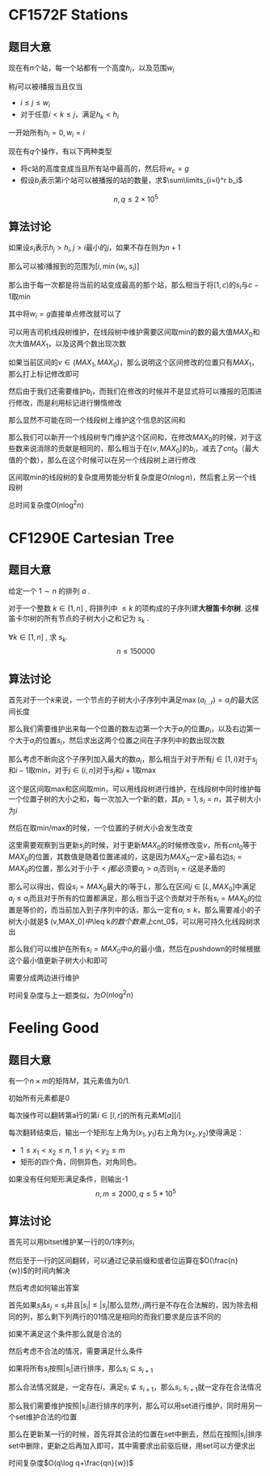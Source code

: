 # CF1572F Stations

## 题目大意

现在有$n$个站，每一个站都有一个高度$h_i$，以及范围$w_i$

称$j$可以被$i$播报当且仅当

- $i\leq j\leq w_i$
- 对于任意$i<k\leq j$，满足$h_k<h_i$

一开始所有$h_i=0,w_i=i$

现在有$q$个操作，有以下两种类型

- 将$c$站的高度变成当且所有站中最高的，然后将$w_c=g$
- 假设$b_i$表示第i个站可以被播报的站的数量，求$\sum\limits_{i=l}^r b_i$

$$
n,q\leq 2\times 10^5
$$

## 算法讨论

如果设$s_i$表示$h_j>h_i,j>i$最小的$j$，如果不存在则为$n+1$

那么可以被$i$播报到的范围为$[i,\min(w_i,s_i)]$

那么由于每一次都是将当前的站变成最高的那个站，那么相当于将$[1,c)$的$s_i$与$c-1$取$\min$

其中将$w_i=g$直接单点修改就可以了

可以用吉司机线段树维护，在线段树中维护需要区间取min的数的最大值$MAX_0$和次大值$MAX_1$，以及这两个数出现次数

如果当前区间的$v\in (MAX_1,MAX_0)$，那么说明这个区间修改的位置只有$MAX_1$，那么打上标记修改即可

然后由于我们还需要维护$b_i$，而我们在修改的时候并不是显式将可以播报的范围进行修改，而是利用标记进行懒惰修改

那么显然不可能在同一个线段树上维护这个信息的区间和

那么我们可以新开一个线段树专门维护这个区间和，在修改$MAX_0$的时候，对于这些数来说消除的贡献是相同的，那么相当于在$(v,MAX_0]$的$b_i$，减去了$cnt_0$（最大值的个数），那么在这个时候可以在另一个线段树上进行修改

区间取min的线段树的复杂度用势能分析复杂度是$O(n\log n)$，然后套上另一个线段树

总时间复杂度$O(n\log ^2n)$

# CF1290E Cartesian Tree

## 题目大意

给定一个 $1\sim n$ 的排列 $a$ .

对于一个整数 $k\in[1,n]$ , 将排列中 $\leqslant k$ 的项构成的子序列建**大根笛卡尔树**. 这棵笛卡尔树的所有节点的子树大小之和记为 $s_k$ .

$\forall k\in[1,n]$ , 求 $s_k$.
$$
n\leq 150000
$$

## 算法讨论

首先对于一个$k$来说，一个节点的子树大小子序列中满足$\max(a_{l...r})=a_i$的最大区间长度

那么我们需要维护出来每一个位置的数左边第一个大于$a_i$的位置$p_i$，以及右边第一个大于$a_i$的位置$s_i$，然后求出这两个位置之间在子序列中的数出现次数

那么考虑不断向这个子序列加入最大的数$a_i$，那么相当于对于所有$j\in [1,i)$对于$s_j$和$i-1$取min，对于$j\in (i,n]$对于$s_j$和$i+1$取max

这个是区间取max和区间取min，可以用线段树进行维护，在线段树中同时维护每一个位置子树的大小之和，每一次加入一个新的数，其$p_i=1,s_i=n$，其子树大小为$i$

然后在取min/max的时候，一个位置的子树大小会发生改变

这里需要观察到当更新$s_j$的时候，对于更新$MAX_0$的时候修改变$v$，所有$cnt_0$等于$MAX_0$的位置，其数值是随着位置递减的，这是因为$MAX_0$一定$>$最右边$s_i=MAX_0$的位置，那么对于小于$<j$都必须要$a_j>a_i$否则$s_j=i$这是矛盾的

那么可以得出，假设$s_i=MAX_0$最大的i等于$L$，那么在区间$j\in [L,MAX_0]$中满足$a_j\leq a_i$而且对于所有的位置都满足，那么相当于这个贡献对于所有$s_i=MAX_0$的位置是等价的，而当前加入到子序列中的话，那么一定有$a_i\leq k$，那么需要减小的子树大小就是$ (v,MAX_0]$中$\leq k$的数个数乘上$cnt_0$，可以用可持久化线段树求出

那么我们可以维护在所有$s_i=MAX_0$中$a_i$的最小值，然后在pushdown的时候根据这个最小值更新子树大小和即可

需要分成两边进行维护

时间复杂度与上一题类似，为$O(n\log^2 n)$

# Feeling Good

## 题目大意

有一个$n \times m$的矩阵$M$，其元素值为0/1.

初始所有元素都是0

每次操作可以翻转第a行的第$i \in[l,r]$的所有元素$M[a][i]$

每次翻转结束后，输出一个矩形左上角为$(x_1,y_1)$右上角为$(x_2,y_2)$使得满足：

- $1 \leq x_1 < x_2 \leq n$, $1 \leq y_1 < y_2 \leq m$
- 矩形的四个角，同侧异色，对角同色。

如果没有任何矩形满足条件，则输出-1
$$
n,m\leq 2000,q\leq 5*10^5
$$

## 算法讨论

首先可以用bitset维护某一行的0/1序列$s_i$

然后至于一行的区间翻转，可以通过记录前缀和或者位运算在$O(\frac{n}{w})$的时间内解决

然后考虑如何输出答案

首先如果$s_i\& s_j=s_i$并且$|s_i|\leq |s_j|$那么显然$i,j$两行是不存在合法解的，因为除去相同的列，那么剩下列两行的01情况是相同的而我们要求是应该不同的

如果不满足这个条件那么就是合法的

然后考虑不合法的情况，需要满足什么条件

如果将所有$s_i$按照$|s_i|$进行排序，那么$s_i\subseteq s_{i+1}$

那么合法情况就是，一定存在$i$，满足$s_i\not \subseteq s_{i+1}$，那么$s_i,s_{i+1}$就一定存在合法情况

那么我们需要维护按照$|s_i|$进行排序的序列，那么可以用set进行维护，同时用另一个set维护合法的$i$位置

那么在更新某一行的时候，首先将其合法的位置在set中删去，然后在按照$|s_i|$排序set中删除，更新之后再加入即可，其中需要求出前驱后继，用set可以方便求出

时间复杂度$O(q\log q+\frac{qn}{w})$

